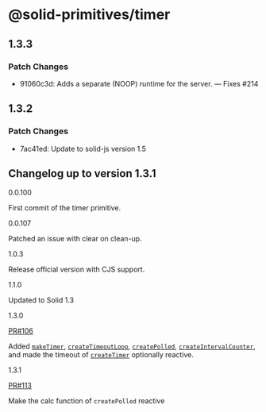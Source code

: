 # @solid-primitives/timer

## 1.3.3

### Patch Changes

- 91060c3d: Adds a separate (NOOP) runtime for the server. — Fixes #214

## 1.3.2

### Patch Changes

- 7ac41ed: Update to solid-js version 1.5

## Changelog up to version 1.3.1

0.0.100

First commit of the timer primitive.

0.0.107

Patched an issue with clear on clean-up.

1.0.3

Release official version with CJS support.

1.1.0

Updated to Solid 1.3

1.3.0

[PR#106](https://github.com/solidjs-community/solid-primitives/pull/106)

Added [`makeTimer`](#maketimer), [`createTimeoutLoop`](#createtimeoutloop), [`createPolled`](#createpolled), [`createIntervalCounter`](#createintervalcounter), and made the timeout of [`createTimer`](#createtimer) optionally reactive.

1.3.1

[PR#113](https://github.com/solidjs-community/solid-primitives/pull/113)

Make the calc function of `createPolled` reactive
